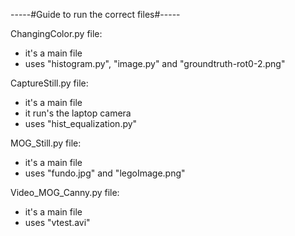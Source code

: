 -----#Guide to run the correct files#-----

ChangingColor.py file:
  - it's a main file 
  - uses "histogram.py", "image.py" and "groundtruth-rot0-2.png"

CaptureStill.py file:
  - it's a main file 
  - it run's the laptop camera
  - uses "hist_equalization.py"

MOG_Still.py file:
  - it's a main file 
  - uses "fundo.jpg" and "legoImage.png"

Video_MOG_Canny.py file:
  - it's a main file 
  - uses "vtest.avi"
  





